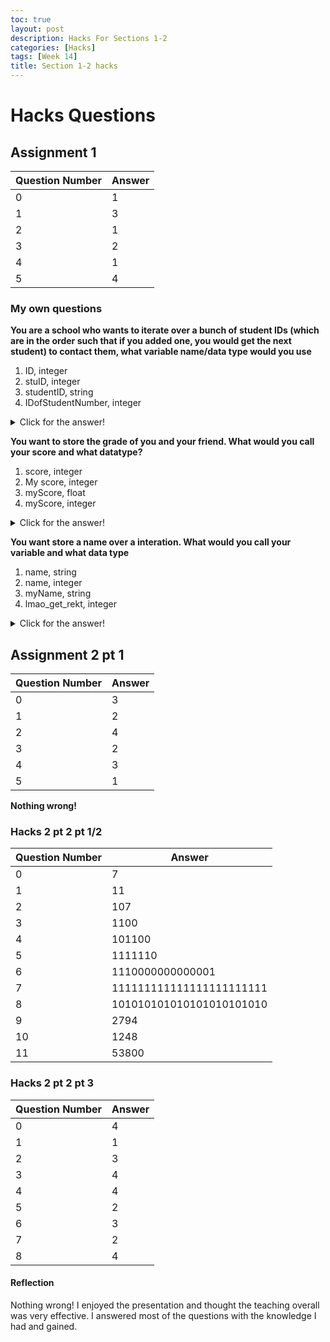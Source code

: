 ```yaml
---
toc: true
layout: post
description: Hacks For Sections 1-2
categories: [Hacks]
tags: [Week 14]
title: Section 1-2 hacks 
---
```


# Hacks Questions

## Assignment 1
| Question Number | Answer |
| ----------- | ----------- |
| 0      | 1 |
| 1   | 3 |
| 2   | 1 |
| 3   | 2 |
| 4   | 1 |
| 5  |  4 |

### My own questions
**You are a school who wants to iterate over a bunch of student IDs (which are in the order such that if you added one, you would get the next student) to contact them, what variable name/data type would you use**

1. ID, integer
2. stuID, integer
3. studentID, string
4. IDofStudentNumber, integer
    
<details closed>
<summary>Click for the answer!</summary>
    1. ID is descriptive enough, especially if iterating. Also, if you are iterating it is inefficient to iterate over a string of multiple numbers, so adding would actually be the most efficient method.
</details>

**You want to store the grade of you and your friend. What would you call your score and what datatype?**

1. score, integer
2. My score, integer
3. myScore, float
4. myScore, integer
    
<details closed>
<summary>Click for the answer!</summary>
    3. Floats are the way to store decimal types, such as grades. myScore is a name that is descriptive enough, since you have to differ between two scores. 
</details>

**You want store a name over a interation. What would you call your variable and what data type**

1. name, string
2. name, integer
3. myName, string
4. lmao_get_rekt, integer
    
<details closed>
<summary>Click for the answer!</summary>
    1. you want to store an arbitrary name, not a regular one, so you'll use a generic name. This is a name, so you'd use a string.
</details>

## Assignment 2 pt 1

| Question Number | Answer |
| ----------- | ----------- |
| 0      | 3 |
| 1   | 2 |
| 2   | 4 |
| 3   | 2 |
| 4   | 3 |
| 5  |  1 |

**Nothing wrong!**

### Hacks 2 pt 2 pt 1/2
| Question Number | Answer |
| ----------- | ----------- |
| 0      | 7 |
| 1   | 11 |
| 2   | 107 |
| 3   | 1100 |
| 4   | 101100 |
| 5  |  1111110 |
| 6  |  1110000000000001 |
| 7  |  111111111111111111111111 |
| 8  | 101010101010101010101010 | 
| 9  | 2794 | 
| 10  | 1248 | 
| 11  | 53800 | 


### Hacks 2 pt 2 pt 3
| Question Number | Answer |
| ----------- | ----------- |
| 0      | 4 |
| 1   | 1 |
| 2   | 3 |
| 3   | 4 |
| 4   | 4 |
| 5  |  2 |
| 6  |  3 |
| 7  |  2 |
| 8  |  4 |


#### Reflection

Nothing wrong! I enjoyed the presentation and thought the teaching overall was very effective. I answered most of the questions with the knowledge I had and gained.